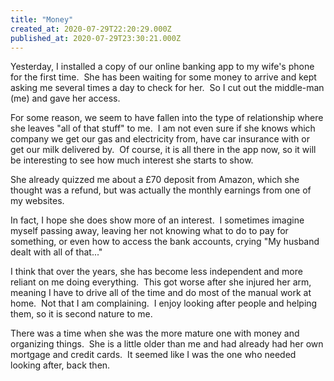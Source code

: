 ```yaml
---
title: "Money"
created_at: 2020-07-29T22:20:29.000Z
published_at: 2020-07-29T23:30:21.000Z
---
```

Yesterday, I installed a copy of our online banking app to my wife's phone for the first time.  She has been waiting for some money to arrive and kept asking me several times a day to check for her.  So I cut out the middle-man (me) and gave her access.

For some reason, we seem to have fallen into the type of relationship where she leaves "all of that stuff" to me.  I am not even sure if she knows which company we get our gas and electricity from, have car insurance with or get our milk delivered by.  Of course, it is all there in the app now, so it will be interesting to see how much interest she starts to show.

She already quizzed me about a £70 deposit from Amazon, which she thought was a refund, but was actually the monthly earnings from one of my websites.

In fact, I hope she does show more of an interest.  I sometimes imagine myself passing away, leaving her not knowing what to do to pay for something, or even how to access the bank accounts, crying "My husband dealt with all of that..."

I think that over the years, she has become less independent and more reliant on me doing everything.  This got worse after she injured her arm, meaning I have to drive all of the time and do most of the manual work at home.  Not that I am complaining.  I enjoy looking after people and helping them, so it is second nature to me.

There was a time when she was the more mature one with money and organizing things.  She is a little older than me and had already had her own mortgage and credit cards.  It seemed like I was the one who needed looking after, back then.
